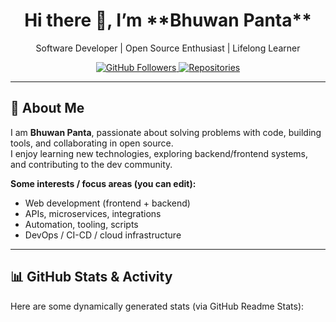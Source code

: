 <!-- Header / Banner -->
<div align="center">
  <h1>Hi there 👋, I’m **Bhuwan Panta**</h1>
  <p>Software Developer | Open Source Enthusiast | Lifelong Learner</p>
  <p>
    <a href="https://github.com/ir-bhuwan-panta">
      <img src="https://img.shields.io/github/followers/ir-bhuwan-panta?label=Follow&style=social" alt="GitHub Followers" />
    </a>
    <a href="https://github.com/ir-bhuwan-panta?tab=repositories">
      <img src="https://img.shields.io/github/repos/ir-bhuwan-panta?color=blue" alt="Repositories" />
    </a>
  </p>
</div>

---

## 🧰 About Me

I am **Bhuwan Panta**, passionate about solving problems with code, building tools, and collaborating in open source.  
I enjoy learning new technologies, exploring backend/frontend systems, and contributing to the dev community.

**Some interests / focus areas (you can edit):**  
- Web development (frontend + backend)  
- APIs, microservices, integrations  
- Automation, tooling, scripts  
- DevOps / CI-CD / cloud infrastructure  

---

## 📊 GitHub Stats & Activity

Here are some dynamically generated stats (via GitHub Readme Stats):

